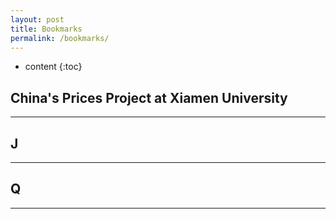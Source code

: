 ```yaml
---
layout: post
title: Bookmarks
permalink: /bookmarks/
---
```


* content
{:toc}


## China's Prices Project at Xiamen University
-------


## J
-------



## Q
-------


